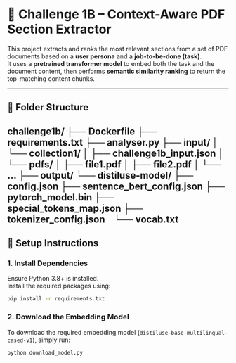 # 🧠 Challenge 1B – Context-Aware PDF Section Extractor

This project extracts and ranks the most relevant sections from a set of PDF documents based on a **user persona** and a **job-to-be-done (task)**.  
It uses a **pretrained transformer model** to embed both the task and the document content, then performs **semantic similarity ranking** to return the top-matching content chunks.

---

## 📁 Folder Structure

challenge1b/
├── Dockerfile
├── requirements.txt
├── analyser.py
├── input/
│   └── collection1/
│       ├── challenge1b_input.json
│       └── pdfs/
│           ├── file1.pdf
│           ├── file2.pdf
│           └── ...
├── output/
└── distiluse-model/
    ├── config.json
    ├── sentence_bert_config.json
    ├── pytorch_model.bin
    ├── special_tokens_map.json
    ├── tokenizer_config.json
    └── vocab.txt
---

## 🔧 Setup Instructions

### 1. Install Dependencies

Ensure Python 3.8+ is installed.  
Install the required packages using:

```bash
pip install -r requirements.txt

```
### 2. Download the Embedding Model

To download the required embedding model (`distiluse-base-multilingual-cased-v1`), simply run:

```bash
python download_model.py
